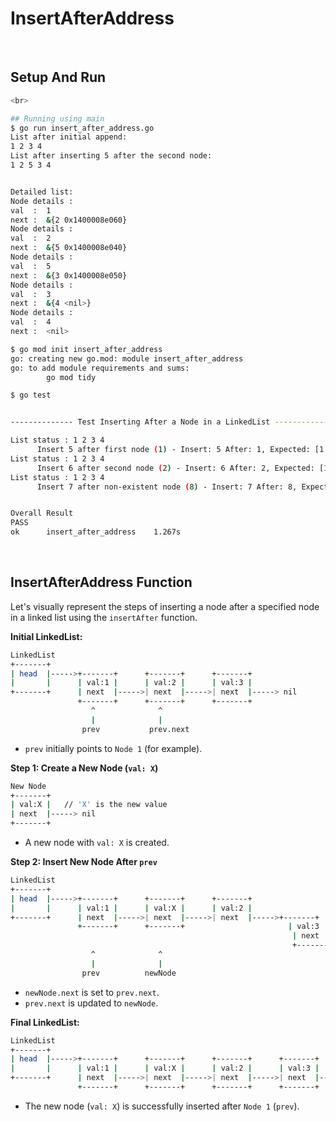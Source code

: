 # InsertAfterAddress

<br>

## Setup And Run

```bash
<br>

## Running using main
$ go run insert_after_address.go
List after initial append:
1 2 3 4 
List after inserting 5 after the second node:
1 2 5 3 4 


Detailed list:
Node details : 
val  :  1
next :  &{2 0x1400008e060}
Node details : 
val  :  2
next :  &{5 0x1400008e040}
Node details : 
val  :  5
next :  &{3 0x1400008e050}
Node details : 
val  :  3
next :  &{4 <nil>}
Node details : 
val  :  4
next :  <nil>
```

```bash
$ go mod init insert_after_address
go: creating new go.mod: module insert_after_address
go: to add module requirements and sums:
        go mod tidy

$ go test


-------------- Test Inserting After a Node in a LinkedList ----------------------------

List status : 1 2 3 4 
      Insert 5 after first node (1) - Insert: 5 After: 1, Expected: [1 5 2 3 4], Result: [1 5 2 3 4]    --------- Pass
List status : 1 2 3 4 
      Insert 6 after second node (2) - Insert: 6 After: 2, Expected: [1 2 6 3 4], Result: [1 2 6 3 4]    --------- Pass
List status : 1 2 3 4 
      Insert 7 after non-existent node (8) - Insert: 7 After: 8, Expected: [1 2 3 4], Result: [1 2 3 4]    --------- Pass


Overall Result
PASS
ok      insert_after_address    1.267s
```

<br>

## InsertAfterAddress Function

Let's visually represent the steps of inserting a node after a specified node in a linked list using the `insertAfter` function.

**Initial LinkedList:**

```bash
LinkedList
+-------+
| head  |----->+-------+      +-------+      +-------+
|       |      | val:1 |      | val:2 |      | val:3 |
+-------+      | next  |----->| next  |----->| next  |-----> nil
               +-------+      +-------+      +-------+
                  ^              ^
                  |              |
                prev           prev.next
```

- `prev` initially points to `Node 1` (for example).

**Step 1: Create a New Node (`val: X`)**

```bash
New Node
+-------+
| val:X |   // 'X' is the new value
| next  |-----> nil
+-------+
```

- A new node with `val: X` is created.

**Step 2: Insert New Node After `prev`**

```bash
LinkedList
+-------+
| head  |----->+-------+      +-------+      +-------+
|       |      | val:1 |      | val:X |      | val:2 |
+-------+      | next  |----->| next  |----->| next  |----->+-------+
               +-------+      +-------+                       | val:3 |
                                                               | next  |-----> nil
                                                               +-------+
                  ^              ^
                  |              |
                prev          newNode
```

- `newNode.next` is set to `prev.next`.
- `prev.next` is updated to `newNode`.

**Final LinkedList:**

```bash
LinkedList
+-------+
| head  |----->+-------+      +-------+      +-------+      +-------+
|       |      | val:1 |      | val:X |      | val:2 |      | val:3 |
+-------+      | next  |----->| next  |----->| next  |----->| next  |-----> nil
               +-------+      +-------+      +-------+      +-------+
```

- The new node (`val: X`) is successfully inserted after `Node 1` (`prev`).
